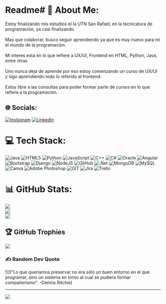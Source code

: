 # Readme# 💫 About Me:
Estoy finalizando mis estudios el la UTN San Rafael, en la tecnicatura de programación, ya casi finalizando.<br><br>Mas que colaborar, busco seguir aprendiendo ya que es muy nuevo para mi el mundo de la programación. <br><br>Mi interes esta en lo que refiere a UX/UI, Frontend en HTML, Python, Java,  entre otras<br><br>Uno nunca deja de aprende por eso estoy comenzando un curso de UX/UI y sigo aprendiendo todo lo referido al frontend.<br><br>Estoy libre a las consultas para poder formar parte de cursos en lo que refiere a la programación.


## 🌐 Socials:
[![Instagram](https://img.shields.io/badge/Instagram-%23E4405F.svg?logo=Instagram&logoColor=white)](https://instagram.com/Andrew22.22)
[![LinkedIn](https://img.shields.io/badge/LinkedIn-%230077B5.svg?logo=linkedin&logoColor=white)](https://linkedin.com/in/andres-ramirez-herrera-631b91167/) 

# 💻 Tech Stack:
![Java](https://img.shields.io/badge/java-%23ED8B00.svg?style=for-the-badge&logo=java&logoColor=white) ![HTML5](https://img.shields.io/badge/html5-%23E34F26.svg?style=for-the-badge&logo=html5&logoColor=white) ![Python](https://img.shields.io/badge/python-3670A0?style=for-the-badge&logo=python&logoColor=ffdd54) ![JavaScript](https://img.shields.io/badge/javascript-%23323330.svg?style=for-the-badge&logo=javascript&logoColor=%23F7DF1E) ![C++](https://img.shields.io/badge/c++-%2300599C.svg?style=for-the-badge&logo=c%2B%2B&logoColor=white) ![C#](https://img.shields.io/badge/c%23-%23239120.svg?style=for-the-badge&logo=c-sharp&logoColor=white) ![Oracle](https://img.shields.io/badge/Oracle-F80000?style=for-the-badge&logo=oracle&logoColor=white) ![Angular](https://img.shields.io/badge/angular-%23DD0031.svg?style=for-the-badge&logo=angular&logoColor=white) ![Bootstrap](https://img.shields.io/badge/bootstrap-%23563D7C.svg?style=for-the-badge&logo=bootstrap&logoColor=white) ![Django](https://img.shields.io/badge/django-%23092E20.svg?style=for-the-badge&logo=django&logoColor=white) ![NodeJS](https://img.shields.io/badge/node.js-6DA55F?style=for-the-badge&logo=node.js&logoColor=white) ![GitHub](https://img.shields.io/badge/GitHub-%23121011.svg?style=for-the-badge&logo=github&logoColor=white) ![.Net](https://img.shields.io/badge/.NET-5C2D91?style=for-the-badge&logo=.net&logoColor=white) ![MongoDB](https://img.shields.io/badge/MongoDB-%234ea94b.svg?style=for-the-badge&logo=mongodb&logoColor=white) ![MySQL](https://img.shields.io/badge/mysql-%2300f.svg?style=for-the-badge&logo=mysql&logoColor=white) ![Canva](https://img.shields.io/badge/Canva-%2300C4CC.svg?style=for-the-badge&logo=Canva&logoColor=white) ![Adobe Photoshop](https://img.shields.io/badge/adobephotoshop-%2331A8FF.svg?style=for-the-badge&logo=adobephotoshop&logoColor=white) ![GIT](https://img.shields.io/badge/Git-fc6d26?style=for-the-badge&logo=git&logoColor=white) ![Jira](https://img.shields.io/badge/jira-%230A0FFF.svg?style=for-the-badge&logo=jira&logoColor=white) ![Trello](https://img.shields.io/badge/Trello-%23026AA7.svg?style=for-the-badge&logo=Trello&logoColor=white)
# 📊 GitHub Stats:
![](https://github-readme-stats.vercel.app/api?username=AndresRH22&theme=dark&hide_border=false&include_all_commits=true&count_private=false)<br/>
![](https://github-readme-streak-stats.herokuapp.com/?user=AndresRH22&theme=dark&hide_border=false)<br/>
![](https://github-readme-stats.vercel.app/api/top-langs/?username=AndresRH22&theme=dark&hide_border=false&include_all_commits=true&count_private=false&layout=compact)

## 🏆 GitHub Trophies
![](https://github-profile-trophy.vercel.app/?username=AndresRH22&theme=juicyfresh&no-frame=false&no-bg=false&margin-w=4)

### ✍️ Random Dev Quote
![]("Lo que queríamos preservar no era sólo un buen entorno en el que programar, sino un sistema en torno al cual se pudiera formar compañerismo".
-Dennis Ritchie)

---
[![](https://visitcount.itsvg.in/api?id=AndresRH22&icon=0&color=0)](https://visitcount.itsvg.in)

